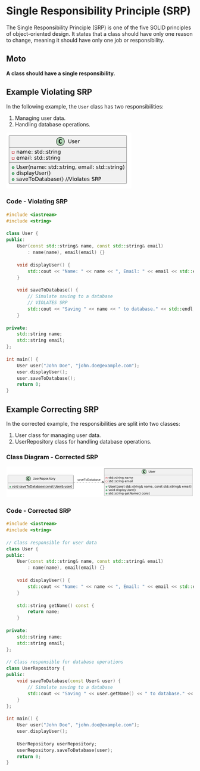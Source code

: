# Single Responsibility Principle (SRP)

The Single Responsibility Principle (SRP) is one of the five SOLID principles of object-oriented design. It states that a class should have only one reason to change, meaning it should have only one job or responsibility.

## Moto

**A class should have a single responsibility.**

## Example Violating SRP

In the following example, the `User` class has two responsibilities:

1. Managing user data.
2. Handling database operations.

![Violation](../images/srp_violation.png)

### Code - Violating SRP

```cpp
#include <iostream>
#include <string>

class User {
public:
    User(const std::string& name, const std::string& email)
        : name(name), email(email) {}

    void displayUser() {
        std::cout << "Name: " << name << ", Email: " << email << std::endl;
    }

    void saveToDatabase() {
        // Simulate saving to a database
        // VIOLATES SRP
        std::cout << "Saving " << name << " to database." << std::endl;
    }

private:
    std::string name;
    std::string email;
};

int main() {
    User user("John Doe", "john.doe@example.com");
    user.displayUser();
    user.saveToDatabase();
    return 0;
}
```

## Example Correcting SRP

In the corrected example, the responsibilities are split into two classes:

1. User class for managing user data.
2. UserRepository class for handling database operations.

### Class Diagram - Corrected SRP

![Violation](../images/srp_correction.png)

### Code - Corrected SRP

```cpp
#include <iostream>
#include <string>

// Class responsible for user data
class User {
public:
    User(const std::string& name, const std::string& email)
        : name(name), email(email) {}

    void displayUser() {
        std::cout << "Name: " << name << ", Email: " << email << std::endl;
    }

    std::string getName() const {
        return name;
    }

private:
    std::string name;
    std::string email;
};

// Class responsible for database operations
class UserRepository {
public:
    void saveToDatabase(const User& user) {
        // Simulate saving to a database
        std::cout << "Saving " << user.getName() << " to database." << std::endl;
    }
};

int main() {
    User user("John Doe", "john.doe@example.com");
    user.displayUser();

    UserRepository userRepository;
    userRepository.saveToDatabase(user);
    return 0;
}
```

